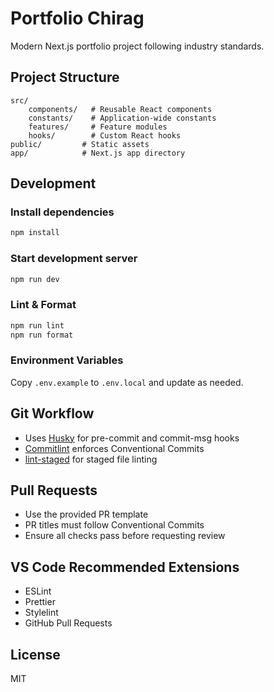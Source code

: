 
# Portfolio Chirag

Modern Next.js portfolio project following industry standards.

## Project Structure

```
src/
	components/   # Reusable React components
	constants/    # Application-wide constants
	features/     # Feature modules
	hooks/        # Custom React hooks
public/         # Static assets
app/            # Next.js app directory
```

## Development

### Install dependencies
```sh
npm install
```

### Start development server
```sh
npm run dev
```

### Lint & Format
```sh
npm run lint
npm run format
```

### Environment Variables
Copy `.env.example` to `.env.local` and update as needed.

## Git Workflow

- Uses [Husky](https://typicode.github.io/husky) for pre-commit and commit-msg hooks
- [Commitlint](https://commitlint.js.org/) enforces Conventional Commits
- [lint-staged](https://github.com/okonet/lint-staged) for staged file linting

## Pull Requests

- Use the provided PR template
- PR titles must follow Conventional Commits
- Ensure all checks pass before requesting review

## VS Code Recommended Extensions

- ESLint
- Prettier
- Stylelint
- GitHub Pull Requests

## License

MIT
